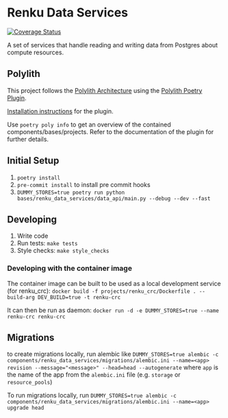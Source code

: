 # Renku Data Services

[![Coverage Status](https://coveralls.io/repos/github/SwissDataScienceCenter/renku-data-services/badge.svg?branch=main)](https://coveralls.io/github/SwissDataScienceCenter/renku-data-services?branch=main)

A set of services that handle reading and writing data from Postgres about
compute resources.

## Polylith
This project follows the [Polylith Architecture]() using the [Polylith Poetry
Plugin](https://davidvujic.github.io/python-polylith-docs/installation/).

[Installation
instructions](https://davidvujic.github.io/python-polylith-docs/installation/)
for the plugin.

Use `poetry poly info` to get an overview of the contained
components/bases/projects. Refer to the documentation of the plugin for further
details.

## Initial Setup

1. `poetry install`
2. `pre-commit install` to install pre commit hooks
3. `DUMMY_STORES=true poetry run python bases/renku_data_services/data_api/main.py --debug --dev --fast`

## Developing

1. Write code
2. Run tests: `make tests`
3. Style checks: `make style_checks`

### Developing with the container image

The container image can be built to be used as a local development service (for renku_crc):
`docker build -f projects/renku_crc/Dockerfile . --build-arg DEV_BUILD=true -t renku-crc`

It can then be run as daemon: `docker run -d -e DUMMY_STORES=true --name renku-crc renku-crc`

## Migrations
to create migrations locally, run alembic like
`DUMMY_STORES=true alembic -c components/renku_data_services/migrations/alembic.ini --name=<app> revision --message="<message>" --head=head --autogenerate`
where `app` is the name of the app from the `alembic.ini` file (e.g. `storage` or `resource_pools`)

To run migrations locally, run
`DUMMY_STORES=true alembic -c components/renku_data_services/migrations/alembic.ini --name=<app> upgrade head`

